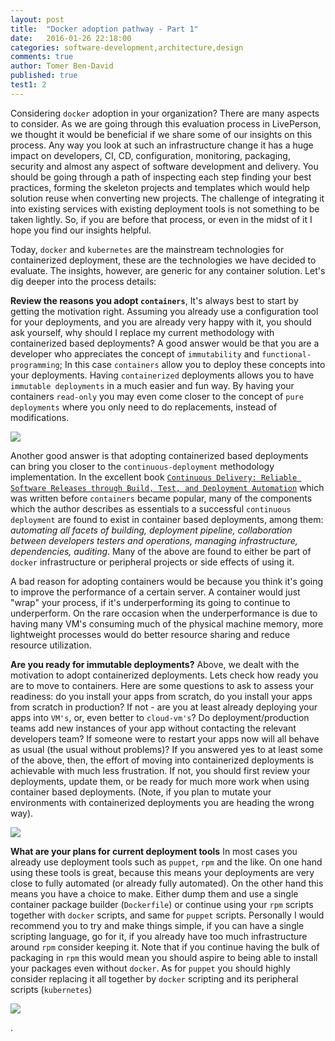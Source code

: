 ```yaml
---
layout: post
title:  "Docker adoption pathway - Part 1"
date:   2016-01-26 22:18:00
categories: software-development,architecture,design
comments: true
author: Tomer Ben-David
published: true
test1: 2
---
```

Considering `docker` adoption in your organization? There are many aspects to consider.  As we are going through this evaluation process in LivePerson, we thought it would be beneficial if we share some of our insights on this process.  Any way you look at such an infrastructure change it has a huge impact on developers, CI, CD, configuration, monitoring, packaging, security and almost any aspect of software development and delivery.  You should be going through a path of inspecting each step finding your best practices, forming the skeleton projects and templates which would help solution reuse when converting new projects.  The challenge of integrating it into existing services with existing deployment tools is not something to be taken lightly.  So, if you are before that process, or even in the midst of it I hope you find our insights helpful.  

Today, `docker` and `kubernetes` are the mainstream technologies for containerized deployment, these are the technologies we have decided to evaluate.  The insights, however, are generic for any container solution.  Let's dig deeper into the process details:

**Review the reasons you adopt `containers`**,  It's always best to start by getting the motivation right.  Assuming you already use a configuration tool for your deployments, and you are already very happy with it, you should ask yourself, why should I replace my current methodology with containerized based deployments? A good answer would be that you are a developer who appreciates the concept of `immutability` and `functional-programming`;  In this case `containers` allow you to deploy these concepts into your deployments.  Having `containerized` deployments allows you to have `immutable deployments` in a much easier and fun way.  By having your containers `read-only` you may even come closer to the concept of `pure deployments` where you only need to do replacements, instead of modifications.

<img src="https://docs.google.com/drawings/d/1N3GAfDL6AvkGQXYvrT1_f_C3vxfu2pUpx2AJwb4Fo24/pub?w=893&amp;h=324">

Another good answer is that adopting containerized based deployments can bring you closer to the `continuous-deployment` methodology implementation.  In the excellent book [`Continuous Delivery: Reliable Software Releases through Build, Test, and Deployment Automation`](http://continuousdelivery.com/) which  was written before `containers`  became popular, many of the components which the author describes as essentials to a successful `continuous deployment` are found to exist in container based deployments, among them: *automating all facets of building, deployment pipeline, collaboration between developers testers and operations, managing infrastructure, dependencies, auditing*.  Many of the above are found to either be part of `docker` infrastructure or peripheral projects or side effects of using it. 

A bad reason for adopting containers  would be because you think it's going to improve the performance of a certain server. A container would just "wrap" your process, if it's underperforming its going to continue to underperform.  On the rare occasion when the underperformance is due to having many VM's consuming much of the physical machine memory, more lightweight processes would do better resource sharing and reduce resource utilization.  

**Are you ready for immutable deployments?**  Above, we dealt with the motivation to adopt containerized deployments.  Lets check how ready you are to move to containers.  Here are some questions to ask to assess your readiness: do you install your apps from scratch, do you install your apps from scratch in production? If not - are you at least already deploying your apps into `VM's`, or, even better to `cloud-vm's`?  Do deployment/production teams add new instances of your app without contacting the relevant developers team? If  someone were to restart your apps now will all behave as usual (the usual without problems)?  If you answered yes to at least some of the above, then, the effort of moving into containerized deployments is achievable with much less frustration.  If not, you should first review your deployments, update them, or be ready for much more work when using container based deployments.  (Note, if you plan to mutate your environments with containerized deployments you are heading the wrong way).

<img src="https://docs.google.com/drawings/d/1gM8IxePbH-UpIcRegn8_Fsj2kzw5qTHLKvYRhKY8u60/pub?w=554&amp;h=323">


**What are your plans for current deployment tools** In most cases you already use deployment tools such as `puppet`, `rpm` and the like.  On one hand using these tools is great, because this means your deployments are very close to fully automated (or already fully automated).  On the other hand this means you have a choice to make.  Either dump them and use a single container package builder (`Dockerfile`) or  continue using your `rpm` scripts together with `docker` scripts, and same for `puppet` scripts.  Personally I would recommend you to try and  make things simple, if you can have a single scripting language, go for it, if you already have too much infrastructure around `rpm` consider keeping it.  Note that if you continue having the bulk of packaging in `rpm` this would mean you should aspire to being able to install your packages even without `docker`.  As for `puppet` you should highly consider replacing it all together by `docker` scripting and its peripheral scripts (`kubernetes`)

<img src="https://docs.google.com/drawings/d/1Tfe2a9z_AFwHv0oZuxbVJg7KhA2-UYHdHR6hA94LiO0/pub?w=570&amp;h=286">


.